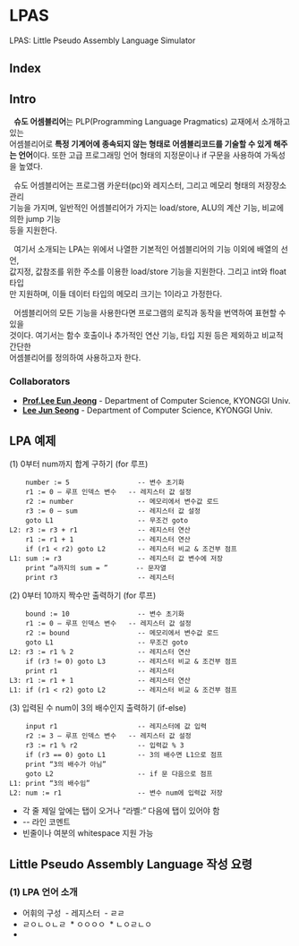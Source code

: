 # LPAS
LPAS: Little Pseudo Assembly Language Simulator

## Index


## Intro  
  
&nbsp;&nbsp;**슈도 어셈블리어**는 PLP(Programming Language Pragmatics) 교재에서 소개하고 있는  
어셈블리어로 **특정 기계어에 종속되지 않는 형태로 어셈블리코드를 기술할 수 있게 해주는 언어**이다. 
또한 고급 프로그래밍 언어 형태의 지정문이나 if 구문을 사용하여 가독성을 높였다.  


&nbsp;&nbsp;슈도 어셈블리어는 프로그램 카운터(pc)와 레지스터, 그리고 메모리 형태의 저장장소 관리  
기능을 가지며, 일반적인 어셈블리어가 가지는 load/store, ALU의 계산 기능, 비교에 의한 jump 기능  
등을 지원한다.  


&nbsp;&nbsp;여기서 소개되는 LPA는 위에서 나열한 기본적인 어셈블리어의 기능 이외에 배열의 선언,  
값지정, 값참조를 위한 주소를 이용한 load/store 기능을 지원한다. 그리고 int와 float 타입  
만 지원하며, 이들 데이터 타입의 메모리 크기는 1이라고 가정한다.  


&nbsp;&nbsp;어셈블리어의 모든 기능을 사용한다면 프로그램의 로직과 동작을 번역하여 표현할 수 있을  
것이다. 여기서는 함수 호출이나 추가적인 연산 기능, 타입 지원 등은 제외하고 비교적 간단한  
어셈블리어를 정의하여 사용하고자 한다.  


### Collaborators
- **[Prof.Lee Eun Jeong](mailto:ejlee@kyonggi.ac.kr)** - Department of Computer Science, KYONGGI Univ.  
- **[Lee Jun Seong](https://github.com/krPlatypus)**  - Department of Computer Science, KYONGGI Univ.    


## LPA 예제 

(1)  0부터 num까지 합계 구하기 (for 루프)  
```
    number := 5                 -- 변수 초기화
    r1 := 0 — 루프 인덱스 변수   -- 레지스터 값 설정
    r2 := number                -- 메모리에서 변수값 로드
    r3 := 0 — sum               -- 레지스터 값 설정
    goto L1                     -- 무조건 goto
L2: r3 := r3 + r1               -- 레지스터 연산
    r1 := r1 + 1                -- 레지스터 연산
    if (r1 < r2) goto L2        -- 레지스터 비교 & 조건부 점프
L1: sum := r3                   -- 레지스터 값 변수에 저장
    print “a까지의 sum = ”       -- 문자열
    print r3                    -- 레지스터
```

(2)  0부터 10까지 짝수만 출력하기 (for 루프)  
```
    bound := 10                 -- 변수 초기화
    r1 := 0 — 루프 인덱스 변수   -- 레지스터 값 설정
    r2 := bound                 -- 메모리에서 변수값 로드
    goto L1                     -- 무조건 goto
L2: r3 := r1 % 2                -- 레지스터 연산
    if (r3 != 0) goto L3        -- 레지스터 비교 & 조건부 점프
    print r1                    -- 레지스터
L3: r1 := r1 + 1                -- 레지스터 연산
L1: if (r1 < r2) goto L2        -- 레지스터 비교 & 조건부 점프
```

(3)  입력된 수 num이 3의 배수인지 출력하기 (if-else)  
```
    input r1                    -- 레지스터에 값 입력
    r2 := 3 — 루프 인덱스 변수   -- 레지스터 값 설정
    r3 := r1 % r2               -- 입력값 % 3
    if (r3 == 0) goto L1        -- 3의 배수면 L1으로 점프
    print “3의 배수가 아님”
    goto L2                     -- if 문 다음으로 점프
L1: print “3의 배수임”
L2: num := r1                   -- 변수 num에 입력값 저장
```
- 각 줄 제일 앞에는 탭이 오거나 “라벨:” 다음에 탭이 있어야 함
- -- 라인 코멘트
- 빈줄이나 여분의 whitespace 지원 가능

  
## Little Pseudo Assembly Language 작성 요령
### (1) LPA 언어 소개
- 어휘의 구성
  - 레지스터
  - ㄹㄹ
- ㄹㅇㄴㅇㄴㄹ
  * ㅇㅇㅇㅇ
  * ㄴㅇㄹㄴㅇ
- 
